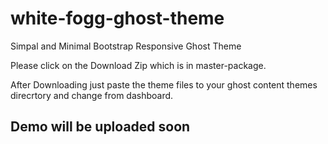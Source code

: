 white-fogg-ghost-theme
======================

Simpal and Minimal Bootstrap Responsive Ghost Theme

Please click on the Download Zip which is in master-package.

After Downloading just paste the theme files to your ghost content themes direcrtory and change from dashboard.

## Demo will be uploaded soon